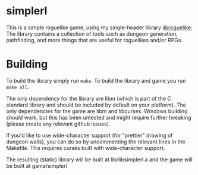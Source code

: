 # simplerl

This is a simple roguelike game, using my single-header library
[libroguelike](https://github.com/MichaelMackus/libroguelike). The library
contains a collection of tools such as dungeon generation, pathfinding, and
more things that are useful for roguelikes and/or RPGs.

# Building

To build the library simply run `make`. To build the library and game
you run `make all`.

The only dependency for the library are libm (which is part of the C
standard library and should be included by default on your platform).
The only dependencies for the game are libm and libcurses. Windows
building *should* work, but this has been untested and might require
further tweaking (please create any relevant github issues).

If you'd like to use wide-character support (for "prettier" drawing of dungeon
walls), you can do so by uncommenting the relevant lines in the Makefile. This
requires curses built with wide-character support.

The resulting (static) library will be built at lib/libsimplerl.a and
the game will be built at game/simplerl
